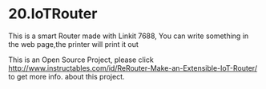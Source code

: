 # 20.IoTRouter
This is a smart Router made with Linkit 7688, You can write something in the web page,the printer will print it out

This is an Open Source Project, please click http://www.instructables.com/id/ReRouter-Make-an-Extensible-IoT-Router/ to get more info. about this project.
